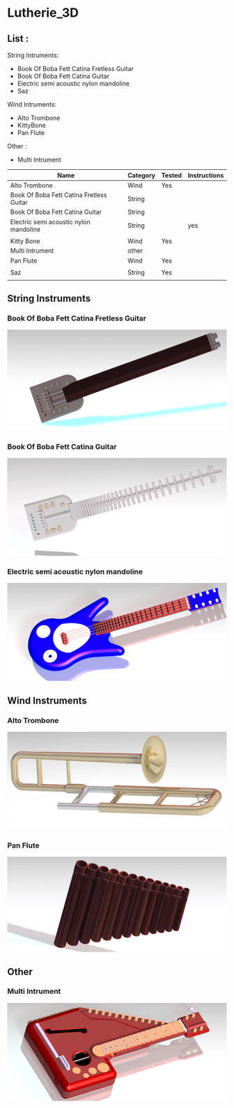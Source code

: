 # Lutherie_3D

## List :

String Intruments:
* Book Of Boba Fett Catina Fretless Guitar
* Book Of Boba Fett Catina Guitar
* Electric semi acoustic nylon mandoline
* Saz 


Wind Intruments:
* Alto Trombone
* KittyBone
* Pan Flute

Other :
* Multi Intrument

| Name | Category | Tested | Instructions |
| --- | --- | --- | --- |
| Alto Trombone | Wind | Yes |  | 
| Book Of Boba Fett Catina Fretless Guitar| String | | | 
| Book Of Boba Fett Catina Guitar | String | |  | 
| Electric semi acoustic nylon mandoline | String | | yes | 
|  |  | |  | 
| Kitty Bone | Wind | Yes |  | 
| Multi Intrument | other | |  | 
| Pan Flute | Wind | Yes |   | 
|  |  | |  | 
| Saz | String | Yes |  | 
|  |  | |  | 

## String Instruments

### Book Of Boba Fett Catina Fretless Guitar
<p align="center">
  <img src="Media/Book_Of_Boba_Fett_Catina_Fretless.jpg">
</p>

### Book Of Boba Fett Catina Guitar
<p align="center">
  <img src="Media/Book_Of_Boba_Fett_Catina_Guitar.jpg">
</p>

### Electric semi acoustic nylon mandoline
<p align="center">
  <img src="Media/Electric_semi_acoustic_nylon_mandoline.jpg">
</p>



## Wind Instruments

 ### Alto Trombone
<p align="center">
  <img src="Media/Alto_Trombone.jpg">
</p>

### Pan Flute
<p align="center">
  <img src="Media/Pan_Flute.jpg">
</p>

## Other

### Multi Intrument

<p align="center">
  <img src="Media/Multi_Intrument.jpg">
</p>
